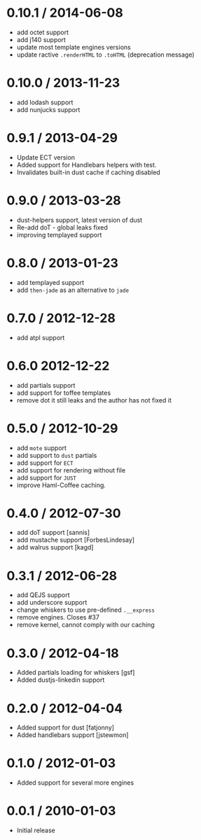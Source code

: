 
0.10.1 / 2014-06-08
==================

 * add octet support
 * add j140 support
 * update most template engines versions
 * update ractive `.renderHTML` to `.toHTML` (deprecation message)

0.10.0 / 2013-11-23
==================

 * add lodash support
 * add nunjucks support

0.9.1 / 2013-04-29 
==================

  * Update ECT version
  * Added support for Handlebars helpers with test.
  * Invalidates built-in dust cache if caching disabled

0.9.0 / 2013-03-28 
==================

  * dust-helpers support, latest version of dust
  * Re-add doT - global leaks fixed
  * improving templayed support

0.8.0 / 2013-01-23 
==================

  * add templayed support
  * add `then-jade` as an alternative to `jade`

0.7.0 / 2012-12-28 
==================

  * add atpl support

0.6.0 2012-12-22 
==================

  * add partials support
  * add support for toffee templates
  * remove dot it still leaks and the author has not fixed it

0.5.0 / 2012-10-29 
==================

  * add `mote` support
  * add support to `dust` partials
  * add support for `ECT`
  * add support for rendering without file
  * add support for `JUST`
  * improve Haml-Coffee caching.

0.4.0 / 2012-07-30 
==================

  * add doT support [sannis]
  * add mustache support [ForbesLindesay]
  * add walrus support [kagd]

0.3.1 / 2012-06-28 
==================

  * add QEJS support
  * add underscore support
  * change whiskers to use pre-defined `.__express`
  * remove engines. Closes #37
  * remove kernel, cannot comply with our caching

0.3.0 / 2012-04-18 
==================

  * Added partials loading for whiskers [gsf]
  * Added dustjs-linkedin support

0.2.0 / 2012-04-04 
==================

  * Added support for dust [fatjonny]
  * Added handlebars support [jstewmon]

0.1.0 / 2012-01-03 
==================

  * Added support for several more engines

0.0.1 / 2010-01-03
==================

  * Initial release
